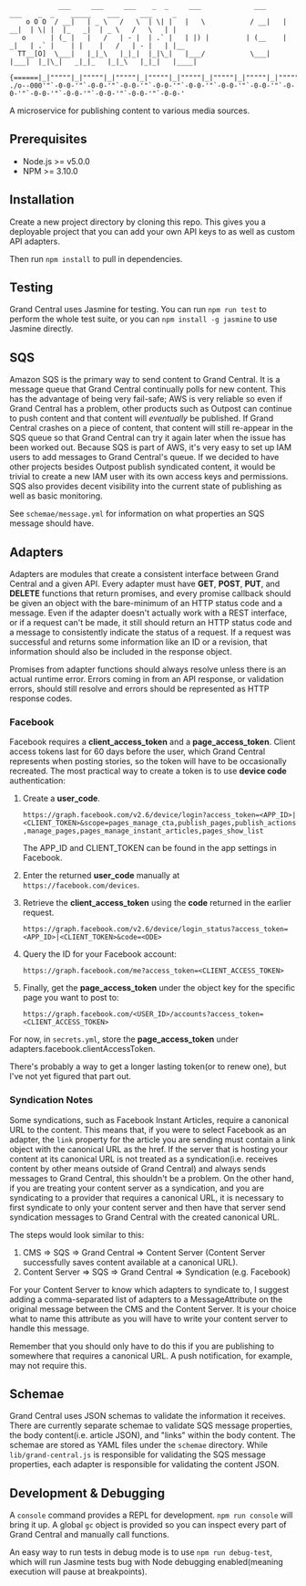 ```
            ___     ___     ___    _  _     ___             ___     ___    _  _    _____    ___     ___     _     
    o O O  / __|   | _ \   /   \  | \| |   |   \           / __|   | __|  | \| |  |_   _|  | _ \   /   \   | |    
   o      | (_ |   |   /   | - |  | .` |   | |) |         | (__    | _|   | .` |    | |    |   /   | - |   | |__  
  TT__[O]  \___|   |_|_\   |_|_|  |_|\_|   |___/           \___|   |___|  |_|\_|   _|_|_   |_|_\   |_|_|   |____| 
 {======|_|"""""|_|"""""|_|"""""|_|"""""|_|"""""|_|"""""|_|"""""|_|"""""|_|"""""|_|"""""|_|"""""|_|"""""|_|"""""| 
./o--000'"`-0-0-'"`-0-0-'"`-0-0-'"`-0-0-'"`-0-0-'"`-0-0-'"`-0-0-'"`-0-0-'"`-0-0-'"`-0-0-'"`-0-0-'"`-0-0-'"`-0-0-' 
```
A microservice for publishing content to various media sources.

## Prerequisites

- Node.js >= v5.0.0
- NPM >= 3.10.0

## Installation

Create a new project directory by cloning this repo.  This gives you a deployable project that you can add your own API keys to as well as custom API adapters.

Then run `npm install` to pull in dependencies.

## Testing

Grand Central uses Jasmine for testing.  You can run `npm run test` to perform the whole test suite, or you can `npm install -g jasmine` to use Jasmine directly.

## SQS

Amazon SQS is the primary way to send content to Grand Central.  It is a message queue that Grand Central continually polls for new content.  This has the advantage of being very fail-safe; AWS is very reliable so even if Grand Central has a problem, other products such as Outpost can continue to push content and that content will *eventually* be published.  If Grand Central crashes on a piece of content, that content will still re-appear in the SQS queue so that Grand Central can try it again later when the issue has been worked out.  Because SQS is part of AWS, it's very easy to set up IAM users to add messages to Grand Central's queue.  If we decided to have other projects besides Outpost publish syndicated content, it would be trivial to create a new IAM user with its own access keys and permissions.  SQS also provides decent visibility into the current state of publishing as well as basic monitoring.

See `schemae/message.yml` for information on what properties an SQS message should have. 

## Adapters

Adapters are modules that create a consistent interface between Grand Central and a given API.  Every adapter must have **GET**, **POST**, **PUT**, and **DELETE** functions that return promises, and every promise callback should be given an object with the bare-minimum of an HTTP status code and a message.  Even if the adapter doesn't actually work with a REST interface, or if a request can't be made, it still should return an HTTP status code and a message to consistently indicate the status of a request.  If a request was successful and returns some information like an ID or a revision, that information should also be included in the response object.

Promises from adapter functions should always resolve unless there is an actual runtime error.  Errors coming in from an API response, or validation errors, should still resolve and errors should be represented as HTTP response codes.

### Facebook

Facebook requires a **client_access_token** and a **page_access_token**.  Client access tokens last for 60 days before the user, which Grand Central represents when posting stories, so the token will have to be occasionally recreated.  The most practical way to create a token is to use **device code** authentication:

1. Create a **user_code**.   

   `https://graph.facebook.com/v2.6/device/login?access_token=<APP_ID>|<CLIENT_TOKEN>&scope=pages_manage_cta,publish_pages,publish_actions,manage_pages,pages_manage_instant_articles,pages_show_list`   

   The APP_ID and CLIENT_TOKEN can be found in the app settings in Facebook.

2. Enter the returned **user_code** manually at `https://facebook.com/devices`.

3. Retrieve the **client_access_token** using the **code** returned in the earlier request.

   `https://graph.facebook.com/v2.6/device/login_status?access_token=<APP_ID>|<CLIENT_TOKEN>&code=<ODE>`

4. Query the ID for your Facebook account:

   `https://graph.facebook.com/me?access_token=<CLIENT_ACCESS_TOKEN>`

5. Finally, get the **page_access_token** under the object key for the specific page you want to post to:

   `https://graph.facebook.com/<USER_ID>/accounts?access_token=<CLIENT_ACCESS_TOKEN>`

For now, in `secrets.yml`, store the **page_access_token** under adapters.facebook.clientAccessToken.

There's probably a way to get a longer lasting token(or to renew one), but I've not yet figured that part out.

### Syndication Notes

Some syndications, such as Facebook Instant Articles, require a canonical URL to the content.  This means that, if you were to select Facebook as an adapter, the `link` property for the article you are sending must contain a link object with the canonical URL as the href.  If the server that is hosting your content at its canonical URL is not treated as a syndication(i.e. receives content by other means outside of Grand Central) and always sends messages to Grand Central, this shouldn't be a problem.  On the other hand, if you are treating your content server as a syndication, and you are syndicating to a provider that requires a canonical URL, it is necessary to first syndicate to only your content server and then have that server send syndication messages to Grand Central with the created canonical URL.

The steps would look similar to this:

1) CMS => SQS => Grand Central => Content Server (Content Server successfully saves content available at a canonical URL).
2) Content Server => SQS => Grand Central => Syndication (e.g. Facebook)

For your Content Server to know which adapters to syndicate to, I suggest adding a comma-separated list of adapters to a MessageAttribute on the original message between the CMS and the Content Server.  It is your choice what to name this attribute as you will have to write your content server to handle this message.  

Remember that you should only have to do this if you are publishing to somewhere that requires a canonical URL.  A push notification, for example, may not require this.

## Schemae

Grand Central uses JSON schemas to validate the information it receives.  There are currently separate schemae to validate SQS message properties, the body content(i.e. article JSON), and "links" within the body content.  The schemae are stored as YAML files under the `schemae` directory.  While `lib/grand-central.js` is responsible for validating the SQS message properties, each adapter is responsible for validating the content JSON.

## Development & Debugging

A `console` command provides a REPL for development.  `npm run console` will bring it up.  A global `gc` object is provided so you can inspect every part of Grand Central and manually call functions.

An easy way to run tests in debug mode is to use `npm run debug-test`, which will run Jasmine tests bug with Node debugging enabled(meaning execution will pause at breakpoints).

